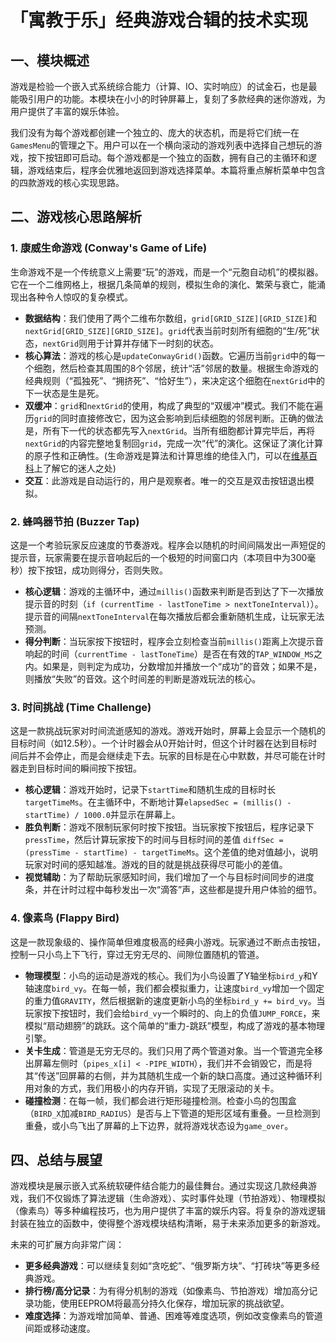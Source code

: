 # 「寓教于乐」经典游戏合辑的技术实现

## 一、模块概述

游戏是检验一个嵌入式系统综合能力（计算、IO、实时响应）的试金石，也是最能吸引用户的功能。本模块在小小的时钟屏幕上，复刻了多款经典的迷你游戏，为用户提供了丰富的娱乐体验。

我们没有为每个游戏都创建一个独立的、庞大的状态机，而是将它们统一在`GamesMenu`的管理之下。用户可以在一个横向滚动的游戏列表中选择自己想玩的游戏，按下按钮即可启动。每个游戏都是一个独立的函数，拥有自己的主循环和逻辑，游戏结束后，程序会优雅地返回到游戏选择菜单。本篇将重点解析菜单中包含的四款游戏的核心实现思路。

## 二、游戏核心思路解析

### 1. 康威生命游戏 (Conway's Game of Life)

生命游戏不是一个传统意义上需要“玩”的游戏，而是一个“元胞自动机”的模拟器。它在一个二维网格上，根据几条简单的规则，模拟生命的演化、繁荣与衰亡，能涌现出各种令人惊叹的复杂模式。

-   **数据结构**：我们使用了两个二维布尔数组，`grid[GRID_SIZE][GRID_SIZE]`和`nextGrid[GRID_SIZE][GRID_SIZE]`。`grid`代表当前时刻所有细胞的“生/死”状态，`nextGrid`则用于计算并存储下一时刻的状态。
-   **核心算法**：游戏的核心是`updateConwayGrid()`函数。它遍历当前`grid`中的每一个细胞，然后检查其周围的8个邻居，统计“活”邻居的数量。根据生命游戏的经典规则（“孤独死”、“拥挤死”、“恰好生”），来决定这个细胞在`nextGrid`中的下一状态是生是死。
-   **双缓冲**：`grid`和`nextGrid`的使用，构成了典型的“双缓冲”模式。我们不能在遍历`grid`的同时直接修改它，因为这会影响到后续细胞的邻居判断。正确的做法是，所有下一代的状态都先写入`nextGrid`。当所有细胞都计算完毕后，再将`nextGrid`的内容完整地复制回`grid`，完成一次“代”的演化。这保证了演化计算的原子性和正确性。(生命游戏是算法和计算思维的绝佳入门，可以在[维基百科](https://zh.wikipedia.org/wiki/%E5%BA%B7%E5%A8%81%E7%94%9F%E5%91%BD%E6%B8%B8%E6%88%8F)上了解它的迷人之处)
-   **交互**：此游戏是自动运行的，用户是观察者。唯一的交互是双击按钮退出模拟。

### 2. 蜂鸣器节拍 (Buzzer Tap)

这是一个考验玩家反应速度的节奏游戏。程序会以随机的时间间隔发出一声短促的提示音，玩家需要在提示音响起后的一个极短的时间窗口内（本项目中为300毫秒）按下按钮，成功则得分，否则失败。

-   **核心逻辑**：游戏的主循环中，通过`millis()`函数来判断是否到达了下一次播放提示音的时刻（`if (currentTime - lastToneTime > nextToneInterval)`）。提示音的间隔`nextToneInterval`在每次播放后都会重新随机生成，让玩家无法预测。
-   **得分判断**：当玩家按下按钮时，程序会立刻检查当前`millis()`距离上次提示音响起的时间（`currentTime - lastToneTime`）是否在有效的`TAP_WINDOW_MS`之内。如果是，则判定为成功，分数增加并播放一个“成功”的音效；如果不是，则播放“失败”的音效。这个时间差的判断是游戏玩法的核心。

### 3. 时间挑战 (Time Challenge)

这是一款挑战玩家对时间流逝感知的游戏。游戏开始时，屏幕上会显示一个随机的目标时间（如12.5秒）。一个计时器会从0开始计时，但这个计时器在达到目标时间后并不会停止，而是会继续走下去。玩家的目标是在心中默数，并尽可能在计时器走到目标时间的瞬间按下按钮。

-   **核心逻辑**：游戏开始时，记录下`startTime`和随机生成的目标时长`targetTimeMs`。在主循环中，不断地计算`elapsedSec = (millis() - startTime) / 1000.0`并显示在屏幕上。
-   **胜负判断**：游戏不限制玩家何时按下按钮。当玩家按下按钮后，程序记录下`pressTime`，然后计算玩家按下的时间与目标时间的差值 `diffSec = (pressTime - startTime) - targetTimeMs`。这个差值的绝对值越小，说明玩家对时间的感知越准。游戏的目的就是挑战获得尽可能小的差值。
-   **视觉辅助**：为了帮助玩家感知时间，我们增加了一个与目标时间同步的进度条，并在计时过程中每秒发出一次“滴答”声，这些都是提升用户体验的细节。

### 4. 像素鸟 (Flappy Bird)

这是一款现象级的、操作简单但难度极高的经典小游戏。玩家通过不断点击按钮，控制一只小鸟上下飞行，穿过无穷无尽的、间隙位置随机的管道。

-   **物理模型**：小鸟的运动是游戏的核心。我们为小鸟设置了Y轴坐标`bird_y`和Y轴速度`bird_vy`。在每一帧，我们都会模拟重力，让速度`bird_vy`增加一个固定的重力值`GRAVITY`，然后根据新的速度更新小鸟的坐标`bird_y += bird_vy`。当玩家按下按钮时，我们会给`bird_vy`一个瞬时的、向上的负值`JUMP_FORCE`，来模拟“扇动翅膀”的跳跃。这个简单的“重力-跳跃”模型，构成了游戏的基本物理引擎。
-   **关卡生成**：管道是无穷无尽的。我们只用了两个管道对象。当一个管道完全移出屏幕左侧时（`pipes_x[i] < -PIPE_WIDTH`），我们并不会销毁它，而是将其“传送”回屏幕的右侧，并为其随机生成一个新的缺口高度。通过这种循环利用对象的方式，我们用极小的内存开销，实现了无限滚动的关卡。
-   **碰撞检测**：在每一帧，我们都会进行矩形碰撞检测。检查小鸟的包围盒（`BIRD_X`加减`BIRD_RADIUS`）是否与上下管道的矩形区域有重叠。一旦检测到重叠，或小鸟飞出了屏幕的上下边界，就将游戏状态设为`game_over`。

## 四、总结与展望

游戏模块是展示嵌入式系统软硬件结合能力的最佳舞台。通过实现这几款经典游戏，我们不仅锻炼了算法逻辑（生命游戏）、实时事件处理（节拍游戏）、物理模拟（像素鸟）等多种编程技巧，也为用户提供了丰富的娱乐内容。将复杂的游戏逻辑封装在独立的函数中，使得整个游戏模块结构清晰，易于未来添加更多的新游戏。

未来的可扩展方向非常广阔：
-   **更多经典游戏**：可以继续复刻如“贪吃蛇”、“俄罗斯方块”、“打砖块”等更多经典游戏。
-   **排行榜/高分记录**：为有得分机制的游戏（如像素鸟、节拍游戏）增加高分记录功能，使用EEPROM将最高分持久化保存，增加玩家的挑战欲望。
-   **难度选择**：为游戏增加简单、普通、困难等难度选项，例如改变像素鸟的管道间距或移动速度。